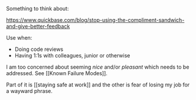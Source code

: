 Something to think about:

https://www.quickbase.com/blog/stop-using-the-compliment-sandwich-and-give-better-feedback

Use when:

- Doing code reviews
- Having 1:1s with colleagues, junior or otherwise

I am too concerned about seeming *nice* and/or *pleasant* which needs to be addressed. See [[Known Failure Modes]].

Part of it is [[staying safe at work]] and the other is fear of losing my job for a wayward phrase.